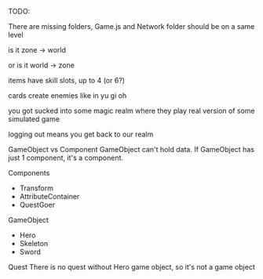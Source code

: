 TODO:

There are missing folders, Game.js and Network folder should be on a same level




is it zone -> world

or is it world -> zone



items have skill slots, up to 4 (or 6?)


cards create enemies like in yu gi oh

you got sucked into some magic realm where they play real version of some simulated game

logging out means you get back to our realm 


GameObject vs Component
GameObject can't hold data. If GameObject has just 1 component, it's a component.


Components
 * Transform
 * AttributeContainer
 * QuestGoer

GameObject


  * Hero
  * Skeleton
  * Sword


Quest
There is no quest without Hero game object, so it's not a game object


